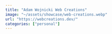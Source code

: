```yaml
---
title: "Adam Wojnicki Web Creations"
image: "~/assets/showcase/web-creations.webp"
url: "https://webcreations.dev/"
categories: ["personal"]
---
```

